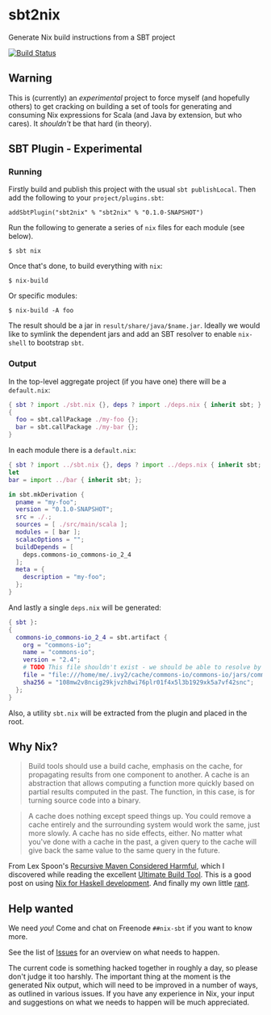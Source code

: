 sbt2nix
=======

Generate Nix build instructions from a SBT project

[![Build Status](https://travis-ci.org/charleso/sbt2nix.png)](https://travis-ci.org/charleso/sbt2nix)

## Warning

This is (currently) an *experimental* project to force myself (and hopefully others) to get cracking on building a set
of tools for generating and consuming Nix expressions for Scala (and Java by extension, but who cares).
It _shouldn't_ be that hard (in theory).

## SBT Plugin - Experimental

### Running

Firstly build and publish this project with the usual `sbt publishLocal`.
Then add the following to your `project/plugins.sbt`:

    addSbtPlugin("sbt2nix" % "sbt2nix" % "0.1.0-SNAPSHOT")

Run the following to generate a series of `nix` files for each module (see below).

    $ sbt nix

Once that's done, to build everything with `nix`:

    $ nix-build

Or specific modules:

    $ nix-build -A foo

The result should be a jar in `result/share/java/$name.jar`.
Ideally we would like to symlink the dependent jars and add an SBT resolver to enable `nix-shell` to bootstrap `sbt`.

### Output

In the top-level aggregate project (if you have one) there will be a `default.nix`:

```nix
{ sbt ? import ./sbt.nix {}, deps ? import ./deps.nix { inherit sbt; } }:
{
  foo = sbt.callPackage ./my-foo {};
  bar = sbt.callPackage ./my-bar {};
}
```

In each module there is a `default.nix`:

```nix
{ sbt ? import ../sbt.nix {}, deps ? import ../deps.nix { inherit sbt; } }:
let
bar = import ../bar { inherit sbt; };

in sbt.mkDerivation {
  pname = "my-foo";
  version = "0.1.0-SNAPSHOT";
  src = ./.;
  sources = [ ./src/main/scala ];
  modules = [ bar ];
  scalacOptions = "";
  buildDepends = [
    deps.commons-io_commons-io_2_4
  ];
  meta = {
    description = "my-foo";
  };
}
```

And lastly a single `deps.nix` will be generated:

```nix
{ sbt }:
{
  commons-io_commons-io_2_4 = sbt.artifact {
    org = "commons-io";
    name = "commons-io";
    version = "2.4";
    # TODO This file shouldn't exist - we should be able to resolve by ourselves
    file = "file:///home/me/.ivy2/cache/commons-io/commons-io/jars/commons-io-2.4.jar";
    sha256 = "108mw2v8ncig29kjvzh8wi76plr01f4x5l3b1929xk5a7vf42snc";
  };
}
```

Also, a utility `sbt.nix` will be extracted from the plugin and placed in the root.

## Why Nix?

> Build tools should use a build cache, emphasis on the cache, for propagating results from one component to another.
> A cache is an abstraction that allows computing a function more quickly based on partial results computed in the past.
> The function, in this case, is for turning source code into a binary.

> A cache does nothing except speed things up. You could remove a cache entirely and the surrounding system would work
> the same, just more slowly. A cache has no side effects, either. No matter what you've done with a cache in the past,
> a given query to the cache will give back the same value to the same query in the future.

From Lex Spoon's [Recursive Maven Considered Harmful](http://blog.lexspoon.org/2012/12/recursive-maven-considered-harmful.html),
which I discovered while reading the excellent [Ultimate Build Tool](http://blog.ltgt.net/in-quest-of-the-ultimate-build-tool/).
This is a good post on using [Nix for Haskell development](https://ocharles.org.uk/blog/posts/2014-02-04-how-i-develop-with-nixos.html).
And finally my own little [rant](https://bitbucket.org/cofarrell/one-build-tool/src/master/README.md).

## Help wanted

We need _you_! Come and chat on Freenode `##nix-sbt` if you want to know more.

See the list of [Issues](https://github.com/charleso/sbt2nix/issues) for an overview on what needs to happen.

The current code is something hacked together in roughly a day, so please don't judge it too harshly.
The important thing at the moment is the generated Nix output, which will need to be improved in a number of ways,
as outlined in various issues.
If you have any experience in Nix, your input and suggestions on what we needs to happen will be much appreciated.
